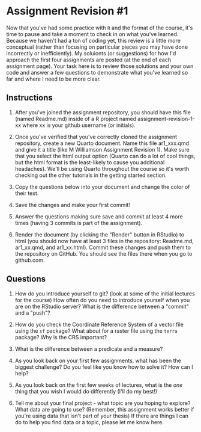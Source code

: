 # Assignment Revision #1
Now that you've had some practice with `R` and the format of the course, it's time to pause and take a moment to check in on what you've learned. Because we haven't had a ton of coding yet, this review is a little more conceptual (rather than focusing on particular pieces you may have done incorrectly or inefficiently). My soluionts (or suggestions) for how I'd approach the first four assignments are posted (at the end of each assignment page). Your task here is to review those solutions and your own code and answer a few questions to demonstrate what you've learned so far and where I need to be more clear. 

## Instructions

1. After you've joined the assignment repository, you should have this file (named Readme.md) inside of a R project named assignment-revision-1-xx where xx is your github username (or initials).

2. Once you've verified that you've correctly cloned the assignment repository, create a new Quarto document. Name this file ar1_xxx.qmd and give it a title (like M Williamson Assignment Revision 1). Make sure that you select the html output option (Quarto can do a lot of cool things, but the html format is the least-likely to cause you additional headaches). We'll be using Quarto throughout the course so it's worth checking out the other tutorials in the getting started section.

3. Copy the questions below into your document and change the color of their text.

4. Save the changes and make your first commit!

5. Answer the questions making sure save and commit at least 4 more times (having 3 commits is part of the assignment).

6. Render the document (by clicking the "Render" button in RStudio) to html (you should now have at least 3 files in the repository: Readme.md, ar1_xx.qmd, and ar1_xx.html). Commit these changes and push them to the repository on GitHub. You should see the files there when you go to github.com.

## Questions

1. How do you introduce yourself to git? (look at some of the initial lectures for the course) How often do you need to introduce yourself when you are on the RStudio server? What is the difference between a "commit" and a "push"?

2. How do you check the Coordinate Reference System of a vector file using the `sf` package? What about for a raster file using the `terra` package? Why is the CRS important?

3.  What is the difference between a predicate and a measure?

4. As you look back on your first few assignments, what has been the biggest challenge? Do you feel like you know how to solve it? How can I help?

5. As you look back on the first few weeks of lectures, what is the _one_ thing that you wish I would do differently (I'll do my best!)

6. Tell me about your final project - what topic are you hoping to explore? What data are going to use? (Remember, this assignment works better if you're using data that isn't part of your thesis) If there are things I can do to help you find data or a topic, please let me know here.    


